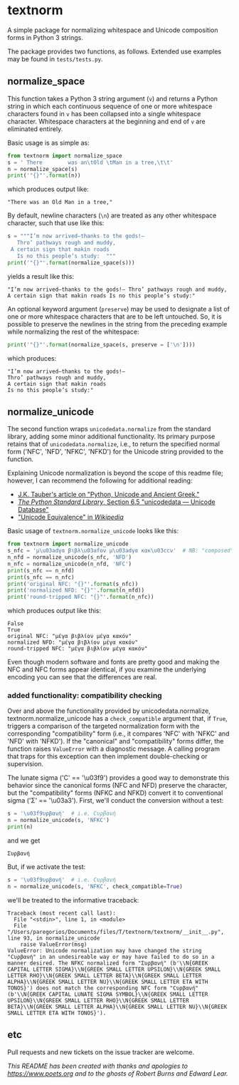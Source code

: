 # textnorm

A simple package for normalizing whitespace and Unicode composition forms in Python 3 strings.

The package provides two functions, as follows. Extended use examples may be found in ```tests/tests.py```.

## normalize_space

This function takes a Python 3 string argument (```v```) and returns a Python string in which each continuous sequence of one or more whitespace characters found in ```v``` has been collapsed into a single whitespace character. Whitespace characters at the beginning and end of ```v``` are eliminated entirely. 

Basic usage is as simple as:

```python
from textnorm import normalize_space
s = ' There        was an\tOld \tMan in a tree,\t\t'
n = normalize_space(s)
print('"{}"'.format(n))
```

which produces output like:

```
"There was an Old Man in a tree,"
```

By default, newline characters (```\n```) are treated as any other whitespace character, such that use like this:

```python
s = """I’m now arrived—thanks to the gods!—  
   Thro’ pathways rough and muddy,  
 A certain sign that makin roads  
   Is no this people’s study:  """
print('"{}"'.format(normalize_space(s)))
```

yields a result like this: 

```
"I’m now arrived—thanks to the gods!— Thro’ pathways rough and muddy, A certain sign that makin roads Is no this people’s study:"
```

An optional keyword argument (```preserve```) may be used to designate a list of one or more whitespace characters that are to be left untouched. So, it is possible to preserve the newlines in the string from the preceding example while normalizing the rest of the whitespace:

```python
print('"{}"'.format(normalize_space(s, preserve = ['\n'])))
```

which produces: 

```
"I’m now arrived—thanks to the gods!—
Thro’ pathways rough and muddy,
A certain sign that makin roads
Is no this people’s study:"
```

## normalize_unicode

The second function wraps ```unicodedata.normalize``` from the standard library, adding some minor additional functionality. Its primary purpose retains that of ```unicodedata.normalize```, i.e., to return the specified normal form ('NFC', 'NFD', 'NFKC', 'NFKD')  for the Unicode string provided to the function. 

Explaining Unicode normalization is beyond the scope of this readme file; however, I can recommend the following for additional reading:

 - [J.K. Tauber's article on "Python, Unicode and Ancient Greek."](https://jktauber.com/articles/python-unicode-ancient-greek/)
 - [_The Python Standard Library_, Section 6.5 "unicodedata — Unicode Database"](https://docs.python.org/3.6/library/unicodedata.html)
 - ["Unicode Equivalence" in _Wikipedia_](https://en.wikipedia.org/wiki/Unicode_equivalence)

Basic usage of ```textnorm.normalize_unicode``` looks like this:

```python
from textnorm import normalize_unicode
s_nfc = 'μ\u03adγα βιβλ\u03afον μ\u03adγα κακ\u03ccν'  # NB: "composed" forms of accented characters 
n_nfd = normalize_unicode(s_nfc, 'NFD')
n_nfc = normalize_unicode(n_nfd, 'NFC')
print(s_nfc == n_nfd)
print(s_nfc == n_nfc)
print('original NFC: "{}"'.format(s_nfc))
print('normalized NFD: "{}"'.format(n_nfd))
print('round-tripped NFC: "{}"'.format(n_nfc))
```

which produces output like this:

```
False
True
original NFC: "μέγα βιβλίον μέγα κακόν"
normalized NFD: "μέγα βιβλίον μέγα κακόν"
round-tripped NFC: "μέγα βιβλίον μέγα κακόν"
```

Even though modern software and fonts are pretty good and making the NFC and NFC forms appear identical, if you examine the underlying encoding you can see that the differences are real. 

### added functionality: compatibility checking

Over and above the functionality provided by unicodedata.normalize, textnorm.normalize_unicode has a ```check_compatible``` argument that, if ```True```, triggers a comparison of the targeted normalization form with the corresponding "compatibility" form (i.e., it compares 'NFC' with 'NFKC' and 'NFD' with 'NFKD'). If the "canonical" and "compatibility" forms differ, the function raises ```ValueError``` with a diagnostic message. A calling program that traps for this exception can then implement double-checking or supervision.

The lunate sigma ('Ϲ' == '\u03f9') provides a good way to demonstrate this behavior since the canonical forms (NFC and NFD) preserve the character, but the "compatibility" forms (NFKC and NFKD) convert it to conventional sigma ('Σ' == '\u03a3'). First, we'll conduct the conversion without a test:

```python
s = '\u03f9υρβανή'  # i.e. Ϲυρβανή
n = normalize_unicode(s, 'NFKC')
print(n)
```

and we get

```
Συρβανή
```

But, if we activate the test: 

```python
s = '\u03f9υρβανή'  # i.e. Ϲυρβανή
n = normalize_unicode(s, 'NFKC', check_compatible=True)
```

we'll be treated to the informative traceback:

```
Traceback (most recent call last):
  File "<stdin>", line 1, in <module>
  File "/Users/paregorios/Documents/files/T/textnorm/textnorm/__init__.py", line 93, in normalize_unicode
    raise ValueError(msg)
ValueError: Unicode normalization may have changed the string "Ϲυρβανή" in an undesireable way or may have failed to do so in a manner desired. The NFKC normalized form "Συρβανή" (b'\\N{GREEK CAPITAL LETTER SIGMA}\\N{GREEK SMALL LETTER UPSILON}\\N{GREEK SMALL LETTER RHO}\\N{GREEK SMALL LETTER BETA}\\N{GREEK SMALL LETTER ALPHA}\\N{GREEK SMALL LETTER NU}\\N{GREEK SMALL LETTER ETA WITH TONOS}') does not match the corresponding NFC form "Ϲυρβανή" (b'\\N{GREEK CAPITAL LUNATE SIGMA SYMBOL}\\N{GREEK SMALL LETTER UPSILON}\\N{GREEK SMALL LETTER RHO}\\N{GREEK SMALL LETTER BETA}\\N{GREEK SMALL LETTER ALPHA}\\N{GREEK SMALL LETTER NU}\\N{GREEK SMALL LETTER ETA WITH TONOS}').
```

## etc

Pull requests and new tickets on the issue tracker are welcome. 

*This README has been created with thanks and apologies to https://www.poets.org and to the ghosts of Robert Burns and Edward Lear.*

